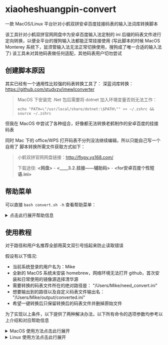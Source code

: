 # xiaoheshuangpin-convert
一款 MacOS/Linux 平台针对小鹤双拼安卓百度挂接码表的输入法词库转换脚本

该工具针对小鹤双拼官网网盘中为安卓百度输入法定制的 ini 后缀的码表文件进行定向转换，以便全平台的搜狗输入法都能正常挂接使用
(写此脚本的时候 MacOS Monterey 系统下，鼠须管输入法无法正常切换使用，搜狗成了唯一合适的输入法了)
该工具未对其他码表做任何适配，其他码表用户切勿尝试

## 创建脚本原因

其实已经有一个通用性比较强的码表转换工具了：
深蓝词库转换： https://github.com/studyzy/imewlconverter

>MacOS 下安装完 .Net 包后需要将 dotnet 加入环境变量否则无法工作：
>
>`echo "PATH=\"/usr/local/share/dotnet:\$PATH\"" >> ~/.zshrc && source ~/.zshrc`

但我在 MacOS 中尝试了各种组合，好像都无法转换老鹤制作的安卓百度的挂接码表

同时 Mac 下的 office/WPS 打开码表不分列没法继续编辑，所以只能自己写一个自用了
脚本转换所需文件获取方式如下：

>小鹤双拼官网网盘链接：http://flypy.ys168.com/
>
>下载途径: **<网盘>** - **<____3.2.挂接——辅助码>** - **<for安卓百度个性短语.ini>**

## 帮助菜单

可以直接 `bash convert.sh -h` 查看帮助菜单：

<details>
  <summary>点击此行展开帮助信息</summary>

```shell
MacOS/Linux 小鹤双拼码表转换工具
该工具针对以下码表文件进行定向转换，
以便全平台的搜狗输入法都能正常挂接使用
该工具未对其他码表做任何适配，其他码表用户切勿尝试
小鹤双拼官网网盘链接：http://flypy.ys168.com/
网盘 - ____3.2.挂接——辅助码 - for安卓百度个性短语.ini

已适配系统：MacOS/Ubuntu/Debian

可选选项及用法：
-u | --username                 (MacOS 必填)该选项用于指定当前桌面登录的用户名，
                                并与终端中脚本运行时的用户进行比对，
                                防止出现权限错误、环境变量注入错误等问题
                                仅限 MacOS 必填，Linux 无此功能
                                举例：
                                    -u "测试 yes"
                                    --username "Mike"

-s | --speedlink                (MacOS 选填)利用国内github镜像站加速依赖环境的下载
                                内置国内加速源：
                                tsinghua (清华源) <- 推荐
                                ghproxy (公共github加速)
                                仅限 MacOS 有效，Linux 无此功能
                                举例：
                                    -s tsinghua

输入输出文件有两种方案：绝对路径组合 或 文件名组合，每一种组合都包括了对应的输入输出方式，只能二选一
绝对路径组合：
-i | --inputfile                (二选一必填)该选项用于指定需要转换的文件对应的绝对路径
                                如果文件名或路径存在中文路径，请用英文双引号括起来
                                建议选择纯英文路径！
                                一旦使用，则必须且只能和 --outputfile 搭配使用
                                举例：
                                    -i /Users/"做个人吧"/data/"for安卓百度个性短语.ini"
                                    --inputfile /Users/Mike/need_converted.ini

-o | --outputfile               (二选一必填)该选项用于指定转换后的文件对应的绝对路径
                                注意事项和举例等同于 --inputfile
                                一旦使用，则必须且只能和 --inputfile 搭配使用

文件名组合：
-I | --inputfilename            (二选一必填)该选项的参数必须是单纯的文件名
                                利用 MacOS 独有的 Spotslight 或 linux 的 locate
                                实现快速定位需转换的码表文件，当出现重复文件时会停止运行并警告
                                该选项一旦使用，则必须且只能和 --outputfilename 搭配使用
                                建议改成英文名再使用，最好用英文双引号括起来
                                举例：
                                    -I "for安卓百度个性短语.ini"
                                    --inputfilename "test.ini"

-O | --outputfilename           (二选一必填)该选项用于指定生成的码表文件名，默认和需转换文件同路径
                                用法和注意事项等同于 --inputfilename

--check                         (选填)该选项无后续参数，会自动检查转换所需依赖并给出结果以供检查
-c | --clean                    (选填)该选项无后续参数，会删掉原始未转换的码表文件
-h | --help                     该选项无后续参数，使用后将打印帮助信息并退出脚本
```

</details>

## 使用教程

对于路径和用户名推荐全部用英文双引号括起来防止读取错误

假设有以下情况:
- 当前系统登录的用户名为：Mike
- 全新的 MacOS 系统未安装 homebrew，网络环境无法打开 github，首次安装和日常使用的镜像源选择清华源
- 需要转换的码表文件所在的绝对路径是： "/Users/Mike/need_convert.ini"
- 想要输出到的路径以及自定义码表文件输出名： "/Users/Mike/output/converted.ini"
- 希望一键转换后只保留转换后的码表文件并删掉原始文件

为了实现以上条件，以下提供了两种解决办法，以下所有命令的选项参数均参考以上介绍和对应帮助信息


<details>
  <summary>MacOS 使用方法点击此行展开</summary>

### 0. MacOS 全程在非 root 环境下操作

### 1. 下载项目

根据网络情况二选一：

```bash
# github 使用请确定你的网络能打开 github
git clone https://github.com/mylovesaber/xiaoheshuangpin-convert.git && cd xiaoheshuangpin-convert

# 国内用户请使用以下命令运行
git clone https://gitee.com/mylovesaber/xiaoheshuangpin-convert.git && cd xiaoheshuangpin-convert
```

### 2. 检查环境

事先进行测试，看看环境依赖是否满足、输入输出路径是否正确(**具体参数请自行更改**)：

```bash
# 绝对路径方案：
bash ./convert.sh -u "Mike" -s tsinghua -i "/Users/Mike/need_convert.ini" -o "/Users/Mike/output/converted.ini" --check

# 文件名方案：
bash ./convert.sh -u "Mike" -s tsinghua -I "need_convert.ini" -O "converted.ini" --check
```

### 3. 转换码表
#### 3.1 绝对路径方案

```bash
bash ./convert.sh -u "Mike" -s tsinghua -i "/Users/Mike/need_convert.ini" -o "/Users/Mike/output/converted.ini" -c
```

#### 3.2 文件名方案

 MacOS 下利用 Spotslight 的专用工具 mdfind 实现瞬间精准定位，所以如果你不了解绝对路径如何获取的话，可以直接使用文件名作为输入源，脚本会自动查找对应绝对路径并完成转换，如果存在重名情况会自动报错并退出，届时则需要你手动删掉其他同名文件再运行脚本，所以请确保输入名和转换后的文件名都是独一无二的，由于没有指定路径所以默认生成的文件和需要转换的源文件在同一个目录下：

 ```bash
bash ./convert.sh -u "Mike" -s tsinghua -I "need_convert.ini" -O "converted.ini" -c
 ```

</details>

<details>
  <summary>Linux 使用方法点击此行展开</summary>

### 0. Linux 全程在 root 环境下操作

提权三种方式：
1. `su` 前提是曾经切换到 root 下并设置了密码，否则无法登录
2. `sudo -i` 当前用户的登录密码
3. 在后文所有命令前面加上 `sudo` 字样，首次运行命令的时候会提示输入密码并回车即可

以下所有命令默认已执行第一第二种提权方式进入 root 权限了

### 1. 下载项目

根据网络情况二选一：

```bash
# github 使用请确定你的网络能打开 github
git clone https://github.com/mylovesaber/xiaoheshuangpin-convert.git && cd xiaoheshuangpin-convert

# 国内用户请使用以下命令运行
git clone https://gitee.com/mylovesaber/xiaoheshuangpin-convert.git && cd xiaoheshuangpin-convert
```

### 2. 检查环境

事先进行测试，看看环境依赖是否满足、输入输出路径是否正确(**具体参数请自行更改**)：

```bash
# 绝对路径方案：
bash ./convert.sh -i "/Users/Mike/need_convert.ini" -o "/Users/Mike/output/converted.ini" --check

# 文件名方案：
bash ./convert.sh -I "need_convert.ini" -O "converted.ini" --check
```

### 3. 转换码表
#### 3.1 绝对路径方案

```bash
bash ./convert.sh -i "/Users/Mike/need_convert.ini" -o "/Users/Mike/output/converted.ini" -c
```

#### 3.2 文件名方案

Linux 下使用 locate 命令实现瞬间精准定位，但之前会创建或更新数据库，所以会有一段时间形似无响应，切勿手动停止脚本运行。如果你不了解绝对路径如何获取的话，可以直接使用文件名作为输入源，脚本会自动查找对应绝对路径并完成转换，如果存在重名情况会自动报错并退出，届时则需要你手动删掉其他同名文件再运行脚本，所以请确保输入名和转换后的文件名都是独一无二的，由于没有指定路径所以默认生成的文件和需要转换的源文件在同一个目录下：

 ```bash
bash ./convert.sh -I "need_convert.ini" -O "converted.ini" -c
 ```

</details>
